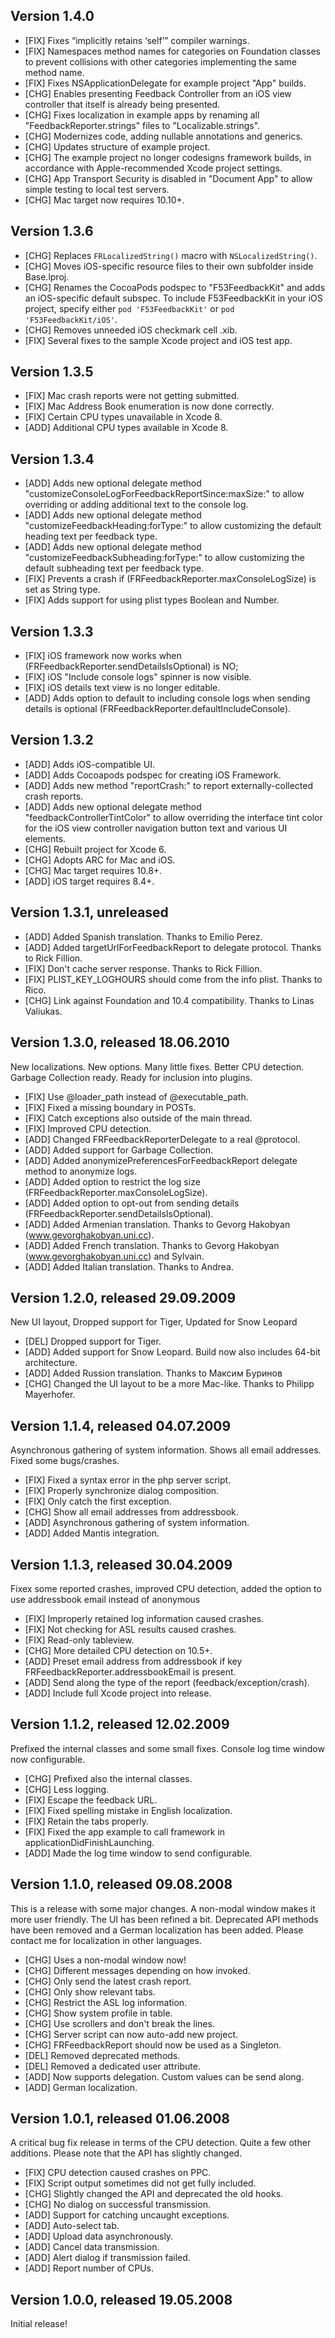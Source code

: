## Version 1.4.0
* [FIX] Fixes “implicitly retains ‘self’” compiler warnings.
* [FIX] Namespaces method names for categories on Foundation classes to prevent collisions with other categories implementing the same method name.
* [FIX] Fixes NSApplicationDelegate for example project "App" builds.
* [CHG] Enables presenting Feedback Controller from an iOS view controller that itself is already being presented.
* [CHG] Fixes localization in example apps by renaming all "FeedbackReporter.strings" files to "Localizable.strings".
* [CHG] Modernizes code, adding nullable annotations and generics.
* [CHG] Updates structure of example project.
* [CHG] The example project no longer codesigns framework builds, in accordance with Apple-recommended Xcode project settings.
* [CHG] App Transport Security is disabled in "Document App" to allow simple testing to local test servers.
* [CHG] Mac target now requires 10.10+.


## Version 1.3.6
* [CHG] Replaces `FRLocalizedString()` macro with `NSLocalizedString()`.
* [CHG] Moves iOS-specific resource files to their own subfolder inside Base.lproj.
* [CHG] Renames the CocoaPods podspec to "F53FeedbackKit" and adds an iOS-specific default subspec. To include F53FeedbackKit in your iOS project, specify either  `pod 'F53FeedbackKit'` or `pod 'F53FeedbackKit/iOS'`.
* [CHG] Removes unneeded iOS checkmark cell .xib.
* [FIX] Several fixes to the sample Xcode project and iOS test app.


## Version 1.3.5
* [FIX] Mac crash reports were not getting submitted.
* [FIX] Mac Address Book enumeration is now done correctly.
* [FIX] Certain CPU types unavailable in Xcode 8.
* [ADD] Additional CPU types available in Xcode 8.


## Version 1.3.4
* [ADD] Adds new optional delegate method "customizeConsoleLogForFeedbackReportSince:maxSize:" to allow overriding or adding additional text to the console log.
* [ADD] Adds new optional delegate method "customizeFeedbackHeading:forType:" to allow customizing the default heading text per feedback type.
* [ADD] Adds new optional delegate method "customizeFeedbackSubheading:forType:" to allow customizing the default subheading text per feedback type.
* [FIX] Prevents a crash if (FRFeedbackReporter.maxConsoleLogSize) is set as String type.
* [FIX] Adds support for using plist types Boolean and Number.


## Version 1.3.3
* [FIX] iOS framework now works when (FRFeedbackReporter.sendDetailsIsOptional) is NO;
* [FIX] iOS "Include console logs" spinner is now visible.
* [FIX] iOS details text view is no longer editable.
* [ADD] Adds option to default to including console logs when sending details is optional (FRFeedbackReporter.defaultIncludeConsole).


## Version 1.3.2
* [ADD] Adds iOS-compatible UI.
* [ADD] Adds Cocoapods podspec for creating iOS Framework.
* [ADD] Adds new method "reportCrash:" to report externally-collected crash reports.
* [ADD] Adds new optional delegate method "feedbackControllerTintColor" to allow  overriding the interface tint color for the iOS view controller navigation button text and various UI elements.
* [CHG] Rebuilt project for Xcode 6.
* [CHG] Adopts ARC for Mac and iOS.
* [CHG] Mac target requires 10.8+.
* [ADD] iOS target requires 8.4+.


## Version 1.3.1, unreleased
* [ADD] Added Spanish translation. Thanks to Emilio Perez.
* [ADD] Added targetUrlForFeedbackReport to delegate protocol. Thanks to Rick Fillion.
* [FIX] Don't cache server response. Thanks to Rick Fillion.
* [FIX] PLIST_KEY_LOGHOURS should come from the info plist. Thanks to Rico.
* [CHG] Link against Foundation and 10.4 compatibility. Thanks to Linas Valiukas.


## Version 1.3.0, released 18.06.2010

New localizations. New options. Many little fixes. Better CPU detection.
Garbage Collection ready. Ready for inclusion into plugins.

* [FIX] Use @loader_path instead of @executable_path.
* [FIX] Fixed a missing boundary in POSTs.
* [FIX] Catch exceptions also outside of the main thread.
* [FIX] Improved CPU detection.
* [ADD] Changed FRFeedbackReporterDelegate to a real @protocol.
* [ADD] Added support for Garbage Collection.
* [ADD] Added anonymizePreferencesForFeedbackReport delegate method to anonymize logs.
* [ADD] Added option to restrict the log size (FRFeedbackReporter.maxConsoleLogSize).
* [ADD] Added option to opt-out from sending details (FRFeedbackReporter.sendDetailsIsOptional).
* [ADD] Added Armenian translation. Thanks to Gevorg Hakobyan (www.gevorghakobyan.uni.cc).
* [ADD] Added French translation. Thanks to Gevorg Hakobyan (www.gevorghakobyan.uni.cc) and Sylvain.
* [ADD] Added Italian translation. Thanks to Andrea.


## Version 1.2.0, released 29.09.2009

New UI layout, Dropped support for Tiger, Updated for Snow Leopard

* [DEL] Dropped support for Tiger.
* [ADD] Added support for Snow Leopard. Build now also includes 64-bit architecture.
* [ADD] Added Russion translation. Thanks to Максим Буринов
* [CHG] Changed the UI layout to be a more Mac-like. Thanks to Philipp Mayerhofer.


## Version 1.1.4, released 04.07.2009

Asynchronous gathering of system information. Shows all email addresses. Fixed some bugs/crashes.

* [FIX] Fixed a syntax error in the php server script.
* [FIX] Properly synchronize dialog composition.
* [FIX] Only catch the first exception.
* [CHG] Show all email addresses from addressbook.
* [ADD] Asynchronous gathering of system information.
* [ADD] Added Mantis integration.


## Version 1.1.3, released 30.04.2009

Fixex some reported crashes, improved CPU detection, added the option to use
addressbook email instead of anonymous

* [FIX] Improperly retained log information caused crashes.
* [FIX] Not checking for ASL results caused crashes.
* [FIX] Read-only tableview.
* [CHG] More detailed CPU detection on 10.5+.
* [ADD] Preset email address from addressbook if key FRFeedbackReporter.addressbookEmail is present.
* [ADD] Send along the type of the report (feedback/exception/crash).
* [ADD] Include full Xcode project into release.


## Version 1.1.2, released 12.02.2009

Prefixed the internal classes and some small fixes. Console log time window
now configurable.

* [CHG] Prefixed also the internal classes.
* [CHG] Less logging.
* [FIX] Escape the feedback URL.
* [FIX] Fixed spelling mistake in English localization.
* [FIX] Retain the tabs properly.
* [FIX] Fixed the app example to call framework in applicationDidFinishLaunching.
* [ADD] Made the log time window to send configurable.


## Version 1.1.0, released 09.08.2008

This is a release with some major changes. A non-modal window makes it more
user friendly. The UI has been refined a bit. Deprecated API methods have been
removed and a German localization has been added. Please contact me for
localization in other languages.

* [CHG] Uses a non-modal window now!
* [CHG] Different messages depending on how invoked.
* [CHG] Only send the latest crash report.
* [CHG] Only show relevant tabs.
* [CHG] Restrict the ASL log information.
* [CHG] Show system profile in table.
* [CHG] Use scrollers and don't break the lines.
* [CHG] Server script can now auto-add new project.
* [CHG] FRFeedbackReport should now be used as a Singleton.
* [DEL] Removed deprecated methods.
* [DEL] Removed a dedicated user attribute.
* [ADD] Now supports delegation. Custom values can be send along.
* [ADD] German localization.


## Version 1.0.1, released 01.06.2008

A critical bug fix release in terms of the CPU detection. Quite a few other
additions. Please note that the API has slightly changed.

* [FIX] CPU detection caused crashes on PPC.
* [FIX] Script output sometimes did not get fully included.
* [CHG] Slightly changed the API and deprecated the old hooks.
* [CHG] No dialog on successful transmission.
* [ADD] Support for catching uncaught exceptions.
* [ADD] Auto-select tab.
* [ADD] Upload data asynchronously.
* [ADD] Cancel data transmission.
* [ADD] Alert dialog if transmission failed.
* [ADD] Report number of CPUs.


## Version 1.0.0, released 19.05.2008

Initial release!
